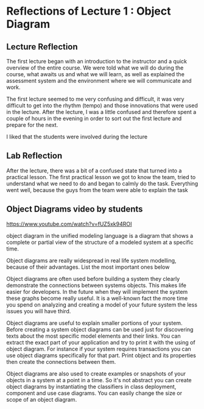 # Reflections of Lecture 1 : Object Diagram

## Lecture Reflection
The first lecture began with an introduction to the instructor and a quick overview of
the entire course. We were told what we will do during the course, what awaits us and
what we will learn, as well as explained the assessment system and the environment
where we will communicate and work.

The first lecture seemed to me very confusing and difficult, it was
very difficult to get into the rhythm (tempo) and those innovations that
were used in the lecture. After the lecture, I was a little confused
and therefore spent a couple of hours in the evening in order to
sort out the first lecture and prepare for the next.

I liked that the students were involved during the lecture

## Lab Reflection
After the lecture, there was a bit of a confused state that turned into a practical lesson. 
The first practical lesson we got to know the team, tried to understand what we need to do and began to calmly do the task. Everything went well, because the guys from the team were able to explain the task


## Object Diagrams video by students 
https://www.youtube.com/watch?v=fUZ5xk94ROI

object diagram in the unified modeling language is a diagram that shows a complete or partial view of the structure of a modeled system at a specific time.

Object diagrams are really widespread in real life system modelling, because of their advantages. List the most important ones below 

Object diagrams are often used before building a system they clearly demonstrate the connections between systems objects. This makes life easier for developers. In the future when they will implement the system these graphs become really useful. It is a well-known fact the more time you spend on analyzing and creating a model of your future system the less issues you will have third.

Object diagrams are useful to explain smaller portions of your system. Before creating a system object diagrams can be used just for discovering texts about the most specific model elements and their links. You can extract the exact part of your application and try to print it with the using of object diagram. For instance if your system requires transactions you can use object diagrams specifically for that part. Print object and its properties then create the connections between them.

Object diagrams are also used to create examples or snapshots of your objects in a system at a point in a time. So it's not abstract you can create object diagrams by instantiating the classifiers in class deployment, component and use case diagrams. You can easily change the size or scope of an object diagram. 